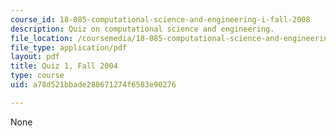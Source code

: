 ```yaml
---
course_id: 18-085-computational-science-and-engineering-i-fall-2008
description: Quiz on computational science and engineering.
file_location: /coursemedia/18-085-computational-science-and-engineering-i-fall-2008/a78d521bbade288671274f6583e90276_q118085f04.pdf
file_type: application/pdf
layout: pdf
title: Quiz 1, Fall 2004
type: course
uid: a78d521bbade288671274f6583e90276

---
```

None